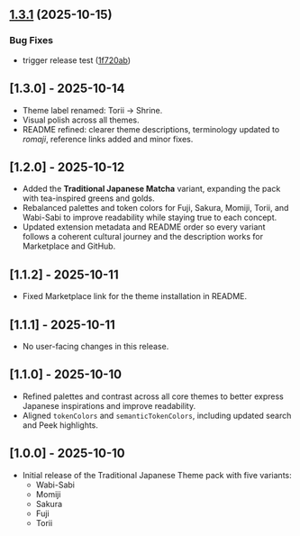 ## [1.3.1](https://github.com/aforcada/traditional-japanese-vscode-theme/compare/v1.3.0...v1.3.1) (2025-10-15)

### Bug Fixes

- trigger release test ([1f720ab](https://github.com/aforcada/traditional-japanese-vscode-theme/commit/1f720ab9b030bc0ab36136bf322d1e5f34104512))

## [1.3.0] - 2025-10-14

- Theme label renamed: Torii → Shrine.
- Visual polish across all themes.
- README refined: clearer theme descriptions, terminology updated to _romaji_, reference links added and minor fixes.

## [1.2.0] - 2025-10-12

- Added the **Traditional Japanese Matcha** variant, expanding the pack with tea-inspired greens and golds.
- Rebalanced palettes and token colors for Fuji, Sakura, Momiji, Torii, and Wabi-Sabi to improve readability while staying true to each concept.
- Updated extension metadata and README order so every variant follows a coherent cultural journey and the description works for Marketplace and GitHub.

## [1.1.2] - 2025-10-11

- Fixed Marketplace link for the theme installation in README.

## [1.1.1] - 2025-10-11

- No user-facing changes in this release.

## [1.1.0] - 2025-10-10

- Refined palettes and contrast across all core themes to better express Japanese inspirations and improve readability.
- Aligned `tokenColors` and `semanticTokenColors`, including updated search and Peek highlights.

## [1.0.0] - 2025-10-10

- Initial release of the Traditional Japanese Theme pack with five variants:
  - Wabi-Sabi
  - Momiji
  - Sakura
  - Fuji
  - Torii
